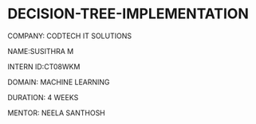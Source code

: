 # DECISION-TREE-IMPLEMENTATION

COMPANY: CODTECH IT SOLUTIONS

NAME:SUSITHRA M

INTERN ID:CT08WKM

DOMAIN: MACHINE LEARNING

DURATION: 4 WEEKS

MENTOR: NEELA SANTHOSH

